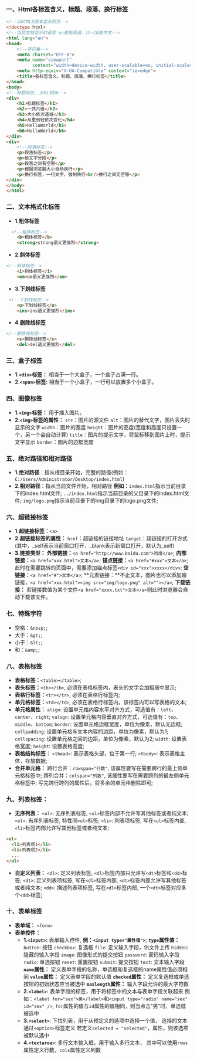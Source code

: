 ### 一、Html各标签含义，标题、段落、换行标签
```html
<!--以HTML5版本显示网页-->
<!doctype html>
<!--当前文档显示的语言 en是指英语，zh-CN是中文-->
<html lang="en">
<head>
    <!--字符集-->
    <meta charset="UTF-8">
    <meta name="viewport"
          content="width=device-width, user-scalable=no, initial-scale=1.0, maximum-scale=1.0, minimum-scale=1.0">
    <meta http-equiv="X-UA-Compatible" content="ie=edge">
    <title>各标签含义，标题、段落、换行标签</title>
</head>
<body>
<!--标题标签, 从h1到h6-->
<div>
    <h1>标题标签</h1>
    <h2>一共六级</h2>
    <h3>大小依次递减</h3>
    <h4>从重到轻依次变化</h4>
    <h5>HelloWorld</h5>
    <h6>HelloWorld</h6>
</div>
<div>
    <!--段落标签-->
    <p>段落标签</p>
    <p>给文字分段</p>
    <p>段落之间有空隙</p>
    <p>根据浏览器大小自动换行</p>
    <p>换行标签，一行文字，强制换行<br/>换行之间无空隙</p>
</div>
</body>
</html>
```
### 二、文本格式化标签
* **1.粗体标签**
```html
  <!--粗体标签-->
    <b>粗体标签</b> 
    <strong>strong语义更强烈</strong>
```
* **2.斜体标签**
```html
<!--斜体标签-->
    <i>斜体标签</i>
    <em>em语义更强烈</em>
```
* **3.下划线标签**
```html
 <!--下划线标签-->
    <u>下划线标签</u> 
    <ins>ins语义更强烈</ins>
```
* **4.删除线标签**
```html
<!--删除线标签-->
    <s>删除线标签</s> 
    <del>del语义更强烈</del>
```
### 三、盒子标签
* **1.`<div>`标签：** 相当于一个大盒子，一个盒子占满一行。
* **2.`<span>`标签:** 相当于一个小盒子，一行可以放置多个小盒子。
### 四、图像标签
* **1.`<img>`标签：** 用于插入图片。
* **2.`<img>`标签的属性：**
   `src`：图片的源文件
   `alt`：图片的替代文字，图片丢失时显示的文字
   `width`：图片的宽度
   `height`：图片的高度(宽度和高度只设置一个，另一个会自动计算)
   `title`：图片的提示文字，将鼠标移到图片上时，提示文字显示
   `border`：图片的边框宽度
### 五、绝对路径和相对路径
* **1.绝对路径**：指从根目录开始，完整的路径(例如：`C:/Users/Administrator/Desktop/index.html`)
* **2.相对路径**：指从当前文件开始，相对路径
 **例如：**`index.html`指示当前目录下的index.html文件; 
 `../index.html`指示当前目录的父目录下的index.html文件;
 `img/logo.png`指示当前目录下的img目录下的logo.png文件;
### 六、超链接标签
* **1.超链接标签：**`<a>`
* **2.超链接标签的属性：**
  `href`：超链接的链接地址
  `target`：超链接的打开方式(其中，_self表示当前窗口打开，_blank表示新窗口打开，默认为_self)
* **3.链接类型：**
  **外部链接：**`<a href="http://www.baidu.com">百度</a>`;
  **内部链接：**`<a href="xxx.html">文本</a>`;
  **锚点链接：**`<a href="#xxx">文本</a>`; 此时在需要跳转的页面中，需要添加锚点标签`<div id="xxx">xxxx</div>`;
  **空链接：**`<a href="#">文本</a>`;
  **元素链接：**不止文本，图片也可以添加超链接，`<a href="xxx.html"><img src="img/logo.png" alt=""></a>`;
  **下载链接：** 若链接数值为某个文件`<a href="xxxx.txt">文本</a>`则此时浏览器会自动下载该文件。
### 七、特殊字符
* 空格：`&nbsp;`;
* 大于：`&gt;`;
* 小于：`&lt;`;
* 和：`&amp;`;
### 八、表格标签
* **表格标签：**`<table></table>`;
* **表头标签：**`<th></th>`, 必须在表格标签内，表头的文字会加粗居中显示;
* **表格行标签：**`<tr></tr>`, 必须在表格行标签内;
* **单元格标签：**`<td></td>`, 必须在表格行标签内，该标签内可以写表格的文本;
* **单元格属性：**
  `align`: 设置单元格内容水平对齐方式，可选值有：`left`、`center`、`right`;
  `valign`: 设置单元格内容垂直对齐方式，可选值有：`top`、`middle`、`bottom`;
  `border`: 设置单元格边框宽度，单位为像素，默认无边框;
  `cellpadding`: 设置单元格与文本内容的边距，单位为像素，默认为1;
  `cellspacing`: 设置单元格之间的边距，单位为像素，默认为2;
  `width`: 设置表格宽度;
  `height`: 设置表格高度;
* **表格结构标签：**
  `<thead>`: 表示表格头部，位于第一行;
  `<tbody>`: 表示表格主体，存放数据;
* **合并单元格：**
  跨行合并：`rowspan="行数"`, 该属性要写在需要跨行的最上侧单元格标签中;
  跨列合并：`colspan="列数"`, 该属性要写在需要跨列的最左侧单元格标签中;
  写完跨行跨列的属性后，将多余的单元格删除即可;
### 九、列表标签：
* **无序列表：**
  `<ul>`: 无序列表标签, `<ul>`标签内部不允许写其他标签或者纯文本;
  `<ol>`: 有序列表标签, 特性同`<ul>`标签;
  `<li>`: 列表项标签, 写在`<ul>`标签内部, `<li>`标签内部允许写其他标签或者纯文本;
```html
<ul>
  <li>列表项1</li>
  <li>列表项2</li>
  ...
</ul>
```
* **自定义列表：**
  `<dl>`: 定义列表标签, `<dl>`标签内部只允许写`<dt>`标签和`<dd>`标签;
  `<dt>`: 定义列表项标签, 写在`<dl>`标签内部, `<dt>`标签内部允许写其他标签或者纯文本;
  `<dd>`: 描述列表项标签, 写在`<dl>`标签内部, 一个`<dt>`标签对应多个`<dd>`标签;
### 十、表单标签
* **表单域：** `<form>`
* **表单控件：**
  * **1.`<input>`:** 表单输入控件, **例：`<input type="属性值">`**;
    **`type`属性值：**
    `button`: 按钮
    `checkbox`: 复选框
    `file`: 定义输入字段，供文件上传
    `hidden`: 隐藏的输入字段
    `image`: 图像形式的提交按钮
    `password`: 密码输入字段
    `radio`: 单选按钮
    `reset`: 重置按钮
    `submit`: 提交按钮
    `text`: 文本输入字段
    **`name`属性：** 定义表单字段的名称，单选框和复选框的name属性值必须相同
    **`value`属性：** 定义表单字段的默认值
    **`checked`属性：** 定义复选框或单选按钮的初始状态应当被选中
    **`maxlength`属性：** 输入字段允许的最大字符数
  * **2.`<label>`**: 表单字段的标签，用于将标签中的文本与表单字段关联起来
    例如：`<label for="sex">男</label>`和`<input type="radio" name="sex" id="sex" />`, `for`属性的值与`id`属性的值相同，则当点击“男”时，单选框被选中
  * **3.`<select>`**: 下拉列表，用于从预定义的选项中选择一个值，
   选择的文本通过`<option>`标签定义
   若定义`selected = "selected"`，属性，则该选项被默认选中
  * **4.`<textarea>`**: 多行文本输入框，用于输入多行文本，
    其中可以使用`rows`属性定义行数，`cols`属性定义列数
  



